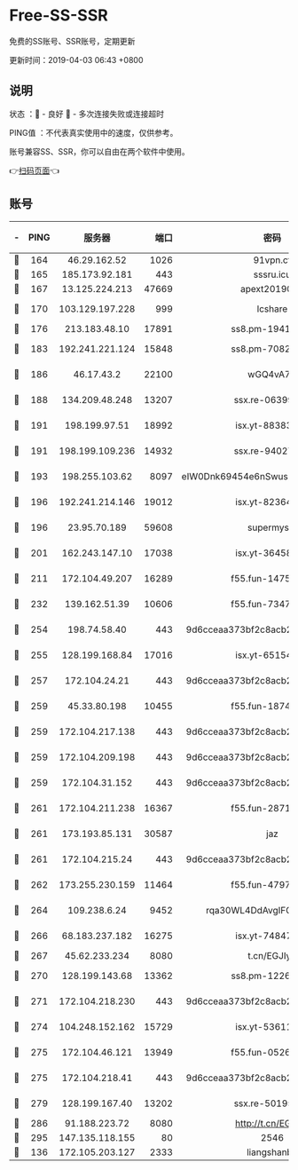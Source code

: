 # Free-SS-SSR

免费的SS账号、SSR账号，定期更新

更新时间：2019-04-03 06:43 +0800

## 说明

状态     ：🙂 - 良好 🙁 - 多次连接失败或连接超时

PING值   ：不代表真实使用中的速度，仅供参考。

账号兼容SS、SSR，你可以自由在两个软件中使用。

👉[扫码页面](https://liesauer.github.io/Free-SS-SSR/)👈

## 账号

|-|PING|服务器|端口|密码|加密方式|区域|
|:----:|:----:|:-----:|-----:|:----:|:----:|:----:|
|🙂|164|46.29.162.52|1026|91vpn.cf|rc4-md5|RU|
|🙂|165|185.173.92.181|443|sssru.icu|rc4-md5|RU|
|🙂|167|13.125.224.213|47669|apext2019001|chacha20|KR|
|🙂|170|103.129.197.228|999|lcshare|aes-256-cfb|US|
|🙂|176|213.183.48.10|17891|ss8.pm-19418557|rc4-md5|RU|
|🙂|183|192.241.221.124|15848|ss8.pm-70821304|aes-256-cfb|US|
|🙂|186|46.17.43.2|22100|wGQ4vA7D|aes-256-gcm|RU|
|🙂|188|134.209.48.248|13207|ssx.re-06399370|aes-256-cfb|US|
|🙂|191|198.199.97.51|18992|isx.yt-88383215|aes-256-cfb|US|
|🙂|191|198.199.109.236|14932|ssx.re-94027376|aes-256-cfb|US|
|🙂|193|198.255.103.62|8097|eIW0Dnk69454e6nSwuspv9DmS201tQ0D|aes-256-cfb|US|
|🙂|196|192.241.214.146|19012|isx.yt-82364756|aes-256-cfb|US|
|🙂|196|23.95.70.189|59608|supermyssr|chacha20-ietf|US|
|🙂|201|162.243.147.10|17038|isx.yt-36458631|aes-256-cfb|US|
|🙂|211|172.104.49.207|16289|f55.fun-14753338|aes-256-cfb|SG|
|🙂|232|139.162.51.39|10606|f55.fun-73475767|aes-256-cfb|SG|
|🙂|254|198.74.58.40|443|9d6cceaa373bf2c8acb22e60b6a58be6|aes-256-cfb|US|
|🙂|255|128.199.168.84|17016|isx.yt-65154648|aes-256-cfb|SG|
|🙂|257|172.104.24.21|443|9d6cceaa373bf2c8acb22e60b6a58be6|aes-256-cfb|US|
|🙂|259|45.33.80.198|10455|f55.fun-18747830|aes-256-cfb|US|
|🙂|259|172.104.217.138|443|9d6cceaa373bf2c8acb22e60b6a58be6|aes-256-cfb|US|
|🙂|259|172.104.209.198|443|9d6cceaa373bf2c8acb22e60b6a58be6|aes-256-cfb|US|
|🙂|259|172.104.31.152|443|9d6cceaa373bf2c8acb22e60b6a58be6|aes-256-cfb|US|
|🙂|261|172.104.211.238|16367|f55.fun-28710915|aes-256-cfb|US|
|🙂|261|173.193.85.131|30587|jaz|aes-256-cfb|US|
|🙂|261|172.104.215.24|443|9d6cceaa373bf2c8acb22e60b6a58be6|aes-256-cfb|US|
|🙂|262|173.255.230.159|11464|f55.fun-47976795|aes-256-cfb|US|
|🙂|264|109.238.6.24|9452|rqa30WL4DdAvgIFG6Fs3znzTa|aes-256-cfb|FR|
|🙂|266|68.183.237.182|16275|isx.yt-74847944|aes-256-cfb|SG|
|🙂|267|45.62.233.234|8080|t.cn/EGJIyrl|rc4-md5|CA|
|🙂|270|128.199.143.68|13362|ss8.pm-12261880|aes-256-cfb|SG|
|🙂|271|172.104.218.230|443|9d6cceaa373bf2c8acb22e60b6a58be6|aes-256-cfb|US|
|🙂|274|104.248.152.162|15729|isx.yt-53611816|aes-256-cfb|SG|
|🙂|275|172.104.46.121|13949|f55.fun-05262034|aes-256-cfb|SG|
|🙂|275|172.104.218.41|443|9d6cceaa373bf2c8acb22e60b6a58be6|aes-256-cfb|US|
|🙂|279|128.199.167.40|13202|ssx.re-50195661|aes-256-cfb|SG|
|🙂|286|91.188.223.72|8080|http://t.cn/EGJIyrl|rc4-md5|RU|
|🙂|295|147.135.118.155|80|2546|chacha20|US|
|🙂|136|172.105.203.127|2333|liangshanbo|chacha20|JP|
